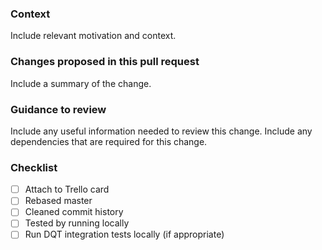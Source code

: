 ### Context

Include relevant motivation and context.

### Changes proposed in this pull request

Include a summary of the change.

### Guidance to review

Include any useful information needed to review this change.
Include any dependencies that are required for this change.

### Checklist

-   [ ] Attach to Trello card
-   [ ] Rebased master
-   [ ] Cleaned commit history
-   [ ] Tested by running locally
-   [ ] Run DQT integration tests locally (if appropriate)
